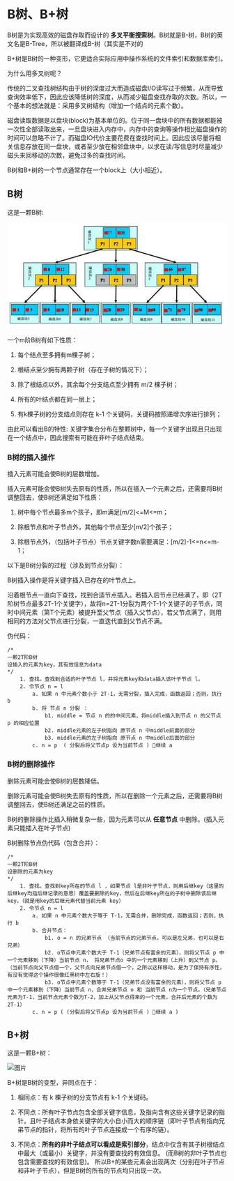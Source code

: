# B树、B+树

B树是为实现高效的磁盘存取而设计的 **多叉平衡搜索树**。B树就是B-树，B树的英文名是B-Tree，所以被翻译成B-树（其实是不对的

B+树是B树的一种变形，它更适合实际应用中操作系统的文件索引和数据库索引。

为什么用多叉树呢？

传统的二叉查找树结构由于树的深度过大而造成磁盘I/O读写过于频繁，从而导致查询效率低下，因此应该降低树的深度，从而减少磁盘查找存取的次数。所以，一个基本的想法就是：采用多叉树结构（增加一个结点的元素个数）。

磁盘读取数据是以盘块(block)为基本单位的。位于同一盘块中的所有数据都能被一次性全部读取出来，一旦盘块进入内存中，内存中的查询等操作相比磁盘操作的时间可以忽略不计了。而磁盘IO代价主要花费在查找时间上。因此应该尽量将相关信息存放在同一盘块，或者至少放在相邻盘块中，以求在读/写信息时尽量减少磁头来回移动的次数，避免过多的查找时间。

B树和B+树的一个节点通常存在一个block上（大小相近）。

## B树

这是一颗B树:  

 ![图片](https://raw.githubusercontent.com/julycoding/The-Art-Of-Programming-By-July/master/ebook/images/7/6.jpg)

一个m阶B树有如下性质：

1. 每个结点至多拥有m棵子树；

2. 根结点至少拥有两颗子树（存在子树的情况下）；

3. 除了根结点以外，其余每个分支结点至少拥有 m/2 棵子树；

4. 所有的叶结点都在同一层上；

5. 有k棵子树的分支结点则存在 k-1 个关键码，关键码按照递增次序进行排列；

由此可以看出B的特性: 关键字集合分布在整颗树中，每一个关键字出现且只出现在一个结点中，因此搜索有可能在非叶子结点结束。 

### B树的插入操作

插入元素可能会使B树的层数增加。

插入元素可能会使B树失去原有的性质，所以在插入一个元素之后，还需要将B树调整回去，使B树还满足如下性质：

1. 树中每个节点最多m个孩子，即m满足[m/2]<=M<=m； 

2. 除根节点和叶子节点外，其他每个节点至少[m/2]个孩子； 

3. 除根节点外，（包括叶子节点）节点关键字数n需要满足：[m/2]-1<=n<=m-1；

以下是B树分裂的过程（涉及到节点分裂）：

B树插入操作是将关键字插入已存在的叶节点上。

沿着根节点一直向下查找，找到合适节点插入。若插入后节点已经满了，即（2T阶树节点最多2T-1个关键字），故将n=2T-1分裂为两个T-1个关键子的子节点，同时中间元素（第T个元素）被提升至父节点（插入父节点），若父节点满了，则用相同的方法对父节点进行分裂，一直迭代直到父节点不满。

伪代码：

```
/*
一颗2T阶B树
设插入的元素为key，其有效信息为data
*/
    1. 查找。查找到合适的叶子节点 l，并将元素key和data插入该叶子节点 l。 
    2. 令节点 n = l 
        a. 如果 n 中元素个数小于 2T-1，无需分裂，插入完成，函数返回；否则，执行 b
        b. 将 节点 n 分裂 ：
            b1. middle = 节点 n 的的中间元素，将middle插入到节点 n 的父节点 p 的相应位置
            b2. middle元素的左子树指向 原节点 n 中middle前面的部分
            b3. middle元素的左子树指向 原节点 n 中middle后面的部分 
        c. n = p  ( 分裂后将父节点p 设为当前节点 ) 继续 a 
```

### B树的删除操作

删除元素可能会使B树的层数降低。 

删除元素可能会使B树失去原有的性质，所以在删除一个元素之后，还需要将B树调整回去，使B树还满足之前的性质。

B树的删除操作比插入稍微复杂一些，因为元素可以从 **任意节点** 中删除。(插入元素只能插入在叶子节点)

B树删除节点伪代码（包含合并）：

```
/*
一颗2T阶B树
设删除的元素为key
*/
    1. 查找。查找到key所在的节点 l ，如果节点 l是非叶子节点，则用后继key（这里的后继key均指后继记录的意思）覆盖要删除的key，然后在后继key所在的子树中删除该后继key。（就是用key的后继元素代替当前元素 key）
    2. 令节点 n = l
        a. 如果 n 中元素个数大于等于 T-1，无需合并，删除完成，函数返回；否则，执行 b 
        b. 合并节点：
            b1. o = n 的兄弟节点 （当前节点的兄弟节点，可以是左兄弟，也可以是右兄弟）
            b2. o节点中元素个数大于 T-1（兄弟节点有富余的元素），则将父节点 p 中一个元素移到（下降）当前节点 n， 将兄弟节点o 中的一个元素移到（上升）到父节点 p。（当前节点向父节点借一个，父节点向兄弟节点借一个，之所以这样移动，是为了保持有序性，有没有觉得这个操作很像红黑树中左右旋！）
            b3. o节点中元素个数等于 T-1（兄弟节点没有富余的元素），则将父节点 p 中一个元素移到（下降）当前节点 n，合并兄弟节点 o 和 当前节点 n为一个节点。（兄弟节点元素为T-1，当前节点元素个数为T-2，加上从父节点得来的一个元素，合并后元素的个数为2T-1）
        c. n = p ( (分裂后将父节点p 设为当前节点 ) 继续 a ) 
```


## B+树

这是一颗B+树：

![图片](https://raw.githubusercontent.com/yuyilei/Algorithms/master/picture/B%2Btree.png)

B+树是B树的变型，异同点在于：

1. 相同点：有 k 棵子树的分支节点有 k-1 个关键码。 

2. 不同点：所有叶子节点包含全部关键字信息，及指向含有这些关键字记录的指针。且叶子结点本身依关键字的大小自小而大的顺序链（即叶子节点有指向兄弟节点的指针，将所有的叶子节点连接成一个有序的链）。

3. 不同点：**所有的非叶子结点可以看成是索引部分**，结点中仅含有其子树根结点中最大（或最小）关键字，并没有要查找的有效信息。 (而B树的非叶子节点也包含需要查找的有效信息)。 所以B+的某些元素会出现两次（分别在叶子节点和非叶子节点），但是B树的所有的节点均只出现一次。 






